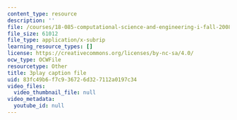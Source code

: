 ```yaml
---
content_type: resource
description: ''
file: /courses/18-085-computational-science-and-engineering-i-fall-2008/83fc49b6f7c936726d327112a0197c34_0BAMQmT-tf0.srt
file_size: 61012
file_type: application/x-subrip
learning_resource_types: []
license: https://creativecommons.org/licenses/by-nc-sa/4.0/
ocw_type: OCWFile
resourcetype: Other
title: 3play caption file
uid: 83fc49b6-f7c9-3672-6d32-7112a0197c34
video_files:
  video_thumbnail_file: null
video_metadata:
  youtube_id: null
---
```

